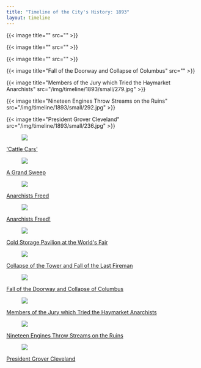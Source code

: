 ```yaml
---
title: "Timeline of the City's History: 1893"
layout: timeline
---
```


{{< image title="" src="" >}}

{{< image title="" src="" >}}

{{< image title="" src="" >}}

{{< image title="Fall of the Doorway and Collapse of Columbus" src="" >}}

{{< image title="Members of the Jury which Tried the Haymarket Anarchists" src="/img/timeline/1893/small/279.jpg" >}}

{{< image title="Nineteen Engines Throw Streams on the Ruins" src="/img/timeline/1893/small/292.jpg" >}}

{{< image title="President Grover Cleveland" src="/img/timeline/1893/small/236.jpg" >}}
<div class="tile is-ancestor">
  <div class="tile is-parent">
    <article class="tile is-child box">
        <a href="/historical/timeline/1893/227" title="'Cattle Cars'">
            <figure class="image is-128x128">
                <img src="/img/timeline/1893/small/227.jpg">
            </figure>
            <div class="content">
                <p>'Cattle Cars'</p>
            </div>
        </a>
    </article>
  </div>
  <div class="tile is-parent">
    <article class="tile is-child box">
        <a href="/historical/timeline/1893/289" title="A Grand Sweep'">
            <figure class="image is-128x128">
                <img src="/img/timeline/1893/small/289.jpg">
            </figure>
            <div class="content">
                <p>A Grand Sweep</p>
            </div>    
        </a>
    </article>
  </div>
  <div class="tile is-parent">
    <article class="tile is-child box">
        <a href="/historical/timeline/1893/304" title="Anarchists Freed">
            <figure class="image is-128x128">
                <img src="/img/timeline/1893/small/304.jpg">
            </figure>
            <div class="content">
                <p>Anarchists Freed</p>
            </div>  
        </a>  
    </article>
  </div>
</div>

<div class="tile is-ancestor">
  <div class="tile is-parent">
    <article class="tile is-child box">
        <a href="/historical/timeline/1893/7" title="Anarchists Freed!">
            <figure class="image is-128x128">
                <img src="/img/timeline/1893/small/7.jpg">
            </figure>
            <div class="content">
                <p>Anarchists Freed!</p>
            </div>
        </a>
    </article>
  </div>
  <div class="tile is-parent">
    <article class="tile is-child box">
        <a href="/historical/timeline/1893/293" title="Cold Storage Pavilion at the World's Fair">
            <figure class="image is-128x128">
                <img src="/img/timeline/1893/small/293.jpg">
            </figure>
            <div class="content">
                <p>Cold Storage Pavilion at the World's Fair</p>
            </div>    
        </a>
    </article>
  </div>
  <div class="tile is-parent">
    <article class="tile is-child box">
        <a href="/historical/timeline/1893/290" title="Collapse of the Tower and Fall of the Last Fireman">
            <figure class="image is-128x128">
                <img src="/img/timeline/1893/small/290.jpg">
            </figure>
            <div class="content">
                <p>Collapse of the Tower and Fall of the Last Fireman</p>
            </div>  
        </a>  
    </article>
  </div>
</div>

<div class="tile is-ancestor">
  <div class="tile is-parent">
    <article class="tile is-child box">
        <a href="/historical/timeline/1893/291" title="Fall of the Doorway and Collapse of Columbus">
            <figure class="image is-128x128">
                <img src="/img/timeline/1893/small/291.jpg">
            </figure>
            <div class="content">
                <p>Fall of the Doorway and Collapse of Columbus</p>
            </div>
        </a>
    </article>
  </div>
  <div class="tile is-parent">
    <article class="tile is-child box">
        <a href="/historical/timeline/1893/279" title="Members of the Jury which Tried the Haymarket Anarchists">
            <figure class="image is-128x128">
                <img src="/img/timeline/1893/small/279.jpg">
            </figure>
            <div class="content">
                <p>Members of the Jury which Tried the Haymarket Anarchists</p>
            </div>    
        </a>
    </article>
  </div>
  <div class="tile is-parent">
    <article class="tile is-child box">
        <a href="/historical/timeline/1893/292" title="Nineteen Engines Throw Streams on the Ruins">
            <figure class="image is-128x128">
                <img src="/img/timeline/1893/small/292.jpg">
            </figure>
            <div class="content">
                <p>Nineteen Engines Throw Streams on the Ruins</p>
            </div>  
        </a>  
    </article>
  </div>
</div>

<div class="tile is-ancestor">
  <div class="tile is-parent">
    <article class="tile is-child box">
        <a href="/historical/timeline/1893/236" title="President Grover Cleveland">
            <figure class="image is-128x128">
                <img src="/img/timeline/1893/small/236.jpg">
            </figure>
            <div class="content">
                <p>President Grover Cleveland</p>
            </div>
        </a>
    </article>
  </div>
</div>